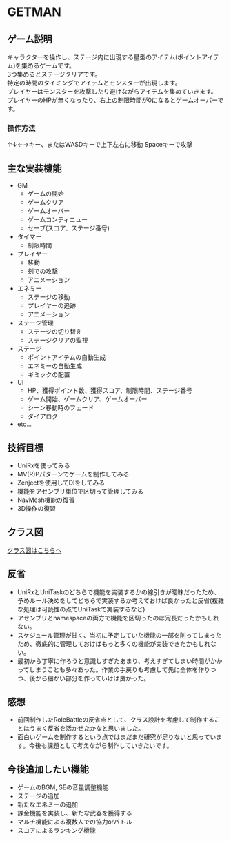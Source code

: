 # GETMAN

## ゲーム説明

キャラクターを操作し、ステージ内に出現する星型のアイテム(ポイントアイテム)を集めるゲームです。
<br>3つ集めるとステージクリアです。
<br>特定の時間のタイミングでアイテムとモンスターが出現します。
<br>プレイヤーはモンスターを攻撃したり避けながらアイテムを集めていきます。
<br>プレイヤーのHPが無くなったり、右上の制限時間が0になるとゲームオーバーです。

### 操作方法
↑↓←→キー、またはWASDキーで上下左右に移動
Spaceキーで攻撃

## 主な実装機能
- GM
  - ゲームの開始
  - ゲームクリア
  - ゲームオーバー
  - ゲームコンティニュー
  - セーブ(スコア、ステージ番号)
- タイマー
  - 制限時間
- プレイヤー
  - 移動
  - 剣での攻撃
  - アニメーション
- エネミー
  - ステージの移動
  - プレイヤーの追跡
  - アニメーション
- ステージ管理
  - ステージの切り替え
  - ステージクリアの監視
- ステージ
  - ポイントアイテムの自動生成
  - エネミーの自動生成
  - ギミックの配置
- UI
  - HP、獲得ポイント数、獲得スコア、制限時間、ステージ番号
  - ゲーム開始、ゲームクリア、ゲームオーバー
  - シーン移動時のフェード
  - ダイアログ
- etc...

## 技術目標
- UniRxを使ってみる
- MV(R)Pパターンでゲームを制作してみる
- Zenjectを使用してDIをしてみる
- 機能をアセンブリ単位で区切って管理してみる
- NavMesh機能の復習
- 3D操作の復習
## クラス図
[クラス図はこちらへ](/UML.md)

## 反省
- UniRxとUniTaskのどちらで機能を実装するかの線引きが曖昧だったため、予めルール決めをしてどちらで実装するか考えておけば良かったと反省(複雑な処理は可読性の点でUniTaskで実装するなど)
- アセンブリとnamespaceの両方で機能を区切ったのは冗長だったかもしれない。
- スケジュール管理が甘く、当初に予定していた機能の一部を削ってしまったため、徹底的に管理しておけばもっと多くの機能が実装できたかもしれない。
- 最初から丁寧に作ろうと意識しすぎたあまり、考えすぎてしまい時間がかかってしまうことも多々あった。作業の手戻りも考慮して先に全体を作りつつ、後から細かい部分を作っていけば良かった。

## 感想
- 前回制作したRoleBattleの反省点として、クラス設計を考慮して制作することはうまく反省を活かせたかなと思いました。
- 面白いゲームを制作するという点ではまだまだ研究が足りないと思っています。今後も課題として考えながら制作していきたいです。

## 今後追加したい機能
- ゲームのBGM, SEの音量調整機能
- ステージの追加
- 新たなエネミーの追加
- 課金機能を実装し、新たな武器を獲得する
- マルチ機能による複数人での協力orバトル
- スコアによるランキング機能
